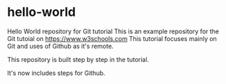 # hello-world
Hello World repository for Git tutorial
This is an example repository for the Git tutoial on https://www.w3schools.com
This tutorial focuses mainly on Git and uses of Github as it's remote.

This repository is built step by step in the tutorial.

It's now includes steps for Github.
